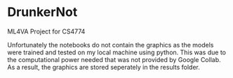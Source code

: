 # DrunkerNot
ML4VA Project for CS4774

Unfortunately the notebooks do not contain the graphics as the models were trained and tested on my local machine using python. This was due to the computational power needed that was not provided by Google Collab. As a result, the graphics are stored seperately in the results folder. 
